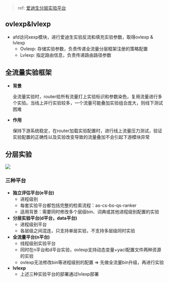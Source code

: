 >   ref: [爱迪生分层实验平台](http://wiki.baidu.com/pages/viewpage.action?pageId=261825680)

## ovlexp&lvlexp

*   afd访问xexp模块，进行爱迪生实验反流和填充实验参数，取得ovlexp & lvlexp
    *   Ovlexp: 存储实验参数，负责传递全流量分层框架注册的策略配置
    *   Lvlexp: 指定路由信息，负责传递路由路径参数

## 全流量实验框架

*   **背景**

    全流量实验时，router给所有流量打上实验标识和参数染色，复用流量进行多个实验。当线上并行实验较多，一个流量可能叠加实验组合庞大，则线下测试困难

*   **作用**

    保持下游系统稳定，在router加载实验配置时，进行线上流量压力测试，验证实验配置的正确性以及实验改变导致的流量叠加不会引起下游模块异常

## 分层实验

<img src="http://bj.bcebos.com/ibox-thumbnail98/1d21034fdc468709fa764e3f6be4ee21?authorization=bce-auth-v1%2Ffbe74140929444858491fbf2b6bc0935%2F2021-07-29T03%3A24%3A41Z%2F1800%2F%2F440a1fefce8b32cb259216943ae997ef97409241256e1085362782f0f77b2199">

### 三种平台

*   **独立评估平台(e平台)**
    *   进程级别
    *   每套实验平台都包括完整的检索流程：as-cs-bs-qs-ranker
    *   适用背景：需要同时修改多个层级bin、词典或其他进程级别配置的实验
*   **分层实验平台(d平台，data平台)**
    *   进程级别平台
    *   各层级之间混连，只支持单层实验，不支持多层级同时实验
*   **全流量平台(n平台)**
    *   线程级别实验平台
    *   同时在n平台和d平台实验，ovlexp支持动态变量+yacl配置文件两种资源的实验
    *   ovlexp无法修改bin等进程级别的配置 => 先做全流量bin升级，再进行实验
*   **lvlexp**
    *   上述三种实验平台的部署通过lvlexp部署